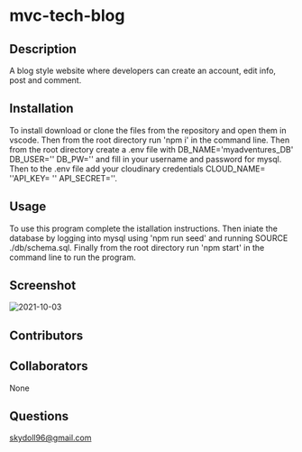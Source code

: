 # mvc-tech-blog

##  Description
A blog style website where developers can create an account, edit info, post and comment.
## Installation
To install download or clone the files from the repository and open them in vscode. Then from the root directory run 'npm i' in the command line. Then from the root directory create a .env file with DB_NAME='myadventures_DB' DB_USER='' DB_PW='' and fill in your username and password for mysql. Then to the .env file add your cloudinary credentials CLOUD_NAME= ''API_KEY= '' API_SECRET=''.
## Usage
To use this program complete the istallation instructions. Then iniate the database by logging into mysql using 'npm run seed' and running SOURCE ./db/schema.sql. Finally from the root directory run 'npm start' in the command line to run the program.
## Screenshot

![2021-10-03](https://user-images.githubusercontent.com/83742550/135740273-b98f9e2d-6e07-43bd-ba57-34fd69e6f7bb.png)

## Contributors

##  Collaborators
None
## Questions
skydoll96@gmail.com
